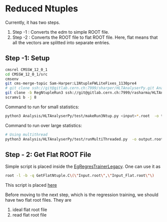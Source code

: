 # Reduced Ntuples

Currently, it has two steps.

1. Step -1 : Converts the edm to simple ROOT file.
1. Step -2 : Converts the ROOT file to flat ROOT file. Here, flat means that all the vectors are splitted into separate entries.

## Step -1: Setup

```bash
cmsrel CMSSW_12_0_1
cd CMSSW_12_0_1/src
cmsenv
git cms-merge-topic Sam-Harper:L1NtupleFWLiteFixes_1130pre4
# git clone ssh://git@gitlab.cern.ch:7999/sharper/HLTAnalyserPy.git Analysis/HLTAnalyserPy
git clone -b RegNtupleRun3 ssh://git@gitlab.cern.ch:7999/rasharma/HLTAnalyserPy.git Analysis/HLTAnalyserPy
scramv1 b -j 8
```


Command to run for small statistics:

```bash
python3 Analysis/HLTAnalyserPy/test/makeRun3Ntup.py <input>*.root  -o test.root -r 1000
```


Command to run over large statistics:

```bash
# Using multithread
python3 Analysis/HLTAnalyserPy/test/runMultiThreaded.py  -o output.root  <input>*.root --cmd "python3 Analysis/HLTAnalyserPy/test/makeRun3Ntup.py -r 50000" --hadd
```

## Step - 2: Get Flat ROOT File

Simple script is placed inside the [EgRegresTrainerLegacy](https://github.com/ram1123/EgRegresTrainerLegacy). One can use it as

```bash
root -l -b -q GetFlatNtuple.C\(\"Input.root\",\"Input_Flat.root\"\)
```

This script is placed [here](https://github.com/ram1123/EgRegresTrainerLegacy/tree/Run3_2021_Robert_CMSSW12_0_1_FullSelection/GetFlatNtuple)

Before moving to the next step, which is the regression training, we should have two flat root files. They are

1. ideal flat root file
1. read flat root file
